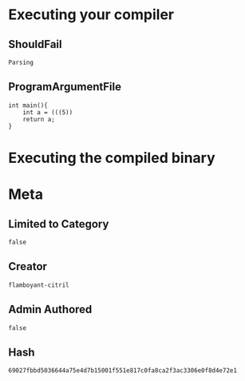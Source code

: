 # Executing your compiler

## ShouldFail

```
Parsing
```

## ProgramArgumentFile

```
int main(){
    int a = (((5))
    return a;
}
```

# Executing the compiled binary

# Meta

## Limited to Category

```
false
```

## Creator

```
flamboyant-citril
```

## Admin Authored

```
false
```

## Hash

```
69027fbbd5036644a75e4d7b15001f551e817c0fa8ca2f3ac3306e0f8d4e72e1
```
